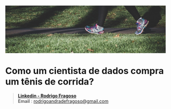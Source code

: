 <a href="https://como-um-ds-compra-um-tenis.herokuapp.com/"><img src="deploy/static/images/corrida.jpg" title="Running Shoes" alt="Running Shoes" height="150" align="center"  ></a>

# Como um cientista de dados compra um tênis de corrida?
> [**Linkedin - Rodrigo Fragoso**](https://www.linkedin.com/in/rodrigo-a-fragoso/) <br/>
> **Email** : rodrigoandradefragoso@gmail.com <br/>

